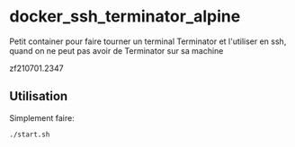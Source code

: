 # docker_ssh_terminator_alpine
Petit container pour faire tourner un terminal Terminator et l'utiliser en ssh, quand on ne peut pas avoir de Terminator sur sa machine

zf210701.2347

## Utilisation
Simplement faire:
```
./start.sh
```
